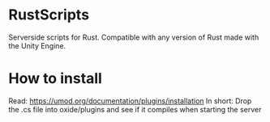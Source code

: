 # RustScripts
Serverside scripts for Rust. Compatible with any version of Rust made with the Unity Engine.

# How to install
Read: https://umod.org/documentation/plugins/installation
In short: Drop the .cs file into oxide/plugins and see if it compiles when starting the server
